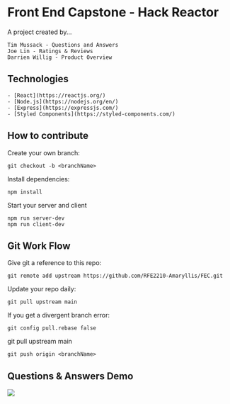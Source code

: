 # Front End Capstone - Hack Reactor

A project created by...

    Tim Mussack - Questions and Answers
    Joe Lin - Ratings & Reviews
    Darrien Willig - Product Overview

## Technologies
    - [React](https://reactjs.org/)
    - [Node.js](https://nodejs.org/en/)
    - [Express](https://expressjs.com/)
    - [Styled Components](https://styled-components.com/)

## How to contribute
Create your own branch:

    git checkout -b <branchName>

Install dependencies:

    npm install

Start your server and client

    npm run server-dev
    npm run client-dev

## Git Work Flow

Give git a reference to this repo:

    git remote add upstream https://github.com/RFE2210-Amaryllis/FEC.git

Update your repo daily:

    git pull upstream main

If you get a divergent branch error:

    git config pull.rebase false

git pull upstream main

    git push origin <branchName>

## Questions & Answers Demo
<img src='https://res.cloudinary.com/dfxzjeut8/video/upload/c_scale,h_402,w_758/v1671292667/Fast_QA_Demo_tmejzu.gif'/>

